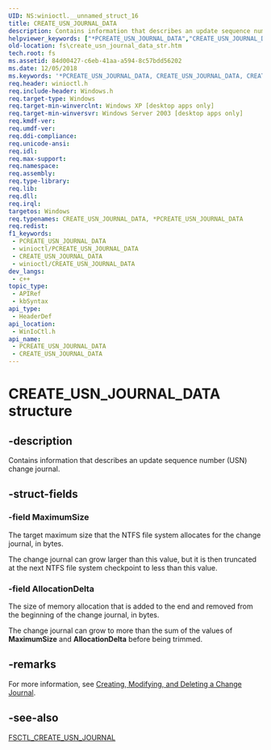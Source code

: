 ```yaml
---
UID: NS:winioctl.__unnamed_struct_16
title: CREATE_USN_JOURNAL_DATA
description: Contains information that describes an update sequence number (USN) change journal.
helpviewer_keywords: ["*PCREATE_USN_JOURNAL_DATA","CREATE_USN_JOURNAL_DATA","CREATE_USN_JOURNAL_DATA structure [Files]","PCREATE_USN_JOURNAL_DATA","PCREATE_USN_JOURNAL_DATA structure pointer [Files]","_win32_create_usn_journal_data_str","base.create_usn_journal_data_str","fs.create_usn_journal_data_str","winioctl/CREATE_USN_JOURNAL_DATA","winioctl/PCREATE_USN_JOURNAL_DATA"]
old-location: fs\create_usn_journal_data_str.htm
tech.root: fs
ms.assetid: 84d00427-c6eb-41aa-a594-8c57bdd56202
ms.date: 12/05/2018
ms.keywords: '*PCREATE_USN_JOURNAL_DATA, CREATE_USN_JOURNAL_DATA, CREATE_USN_JOURNAL_DATA structure [Files], PCREATE_USN_JOURNAL_DATA, PCREATE_USN_JOURNAL_DATA structure pointer [Files], _win32_create_usn_journal_data_str, base.create_usn_journal_data_str, fs.create_usn_journal_data_str, winioctl/CREATE_USN_JOURNAL_DATA, winioctl/PCREATE_USN_JOURNAL_DATA'
req.header: winioctl.h
req.include-header: Windows.h
req.target-type: Windows
req.target-min-winverclnt: Windows XP [desktop apps only]
req.target-min-winversvr: Windows Server 2003 [desktop apps only]
req.kmdf-ver: 
req.umdf-ver: 
req.ddi-compliance: 
req.unicode-ansi: 
req.idl: 
req.max-support: 
req.namespace: 
req.assembly: 
req.type-library: 
req.lib: 
req.dll: 
req.irql: 
targetos: Windows
req.typenames: CREATE_USN_JOURNAL_DATA, *PCREATE_USN_JOURNAL_DATA
req.redist: 
f1_keywords:
 - PCREATE_USN_JOURNAL_DATA
 - winioctl/PCREATE_USN_JOURNAL_DATA
 - CREATE_USN_JOURNAL_DATA
 - winioctl/CREATE_USN_JOURNAL_DATA
dev_langs:
 - c++
topic_type:
 - APIRef
 - kbSyntax
api_type:
 - HeaderDef
api_location:
 - WinIoCtl.h
api_name:
 - PCREATE_USN_JOURNAL_DATA
 - CREATE_USN_JOURNAL_DATA
---
```


# CREATE_USN_JOURNAL_DATA structure


## -description

Contains information that describes an update sequence number (USN) change journal.

## -struct-fields

### -field MaximumSize

The target maximum size that the NTFS file system allocates for the change journal, in bytes.

The change journal can grow larger than this value, but it is then truncated at the next NTFS file system 
       checkpoint to less than this value.

### -field AllocationDelta

The size of memory allocation that is added to the end and removed from the beginning of the change journal, in bytes.

The change journal can grow to more than the sum of the values of <b>MaximumSize</b> and 
       <b>AllocationDelta</b> before being trimmed.

## -remarks

For more information, see 
    <a href="/windows/desktop/FileIO/creating-modifying-and-deleting-a-change-journal">Creating, Modifying, and Deleting a Change Journal</a>.

## -see-also

<a href="/windows/desktop/api/winioctl/ni-winioctl-fsctl_create_usn_journal">FSCTL_CREATE_USN_JOURNAL</a>


